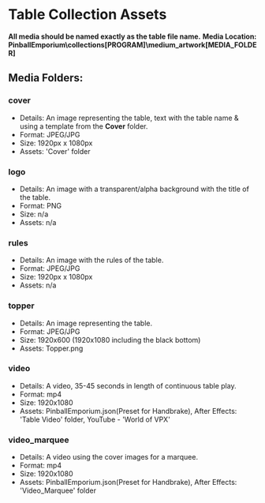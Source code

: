 # Table Collection Assets

**All media should be named exactly as the table file name.**
**Media Location: PinballEmporium\collections\[PROGRAM]\medium_artwork\[MEDIA_FOLDER]**

## Media Folders:
### cover
+ Details: An image representing the table, text with the table name & using a template from the **Cover** folder.
+ Format: JPEG/JPG
+ Size: 1920px x 1080px
+ Assets: 'Cover' folder

### logo
+ Details: An image with a transparent/alpha background with the title of the table.
+ Format: PNG
+ Size: n/a
+ Assets: n/a

### rules
+ Details: An image with the rules of the table.
+ Format: JPEG/JPG
+ Size: 1920px x 1080px
+ Assets: n/a

### topper
+ Details: An image representing the table.
+ Format: JPEG/JPG
+ Size: 1920x600 (1920x1080 including the black bottom)
+ Assets: Topper.png

### video
+ Details: A video, 35-45 seconds in length of continuous table play.
+ Format: mp4
+ Size: 1920x1080
+ Assets: PinballEmporium.json(Preset for Handbrake), After Effects: 'Table Video' folder, YouTube - 'World of VPX'

### video_marquee
+ Details: A video using the cover images for a marquee.
+ Format: mp4
+ Size: 1920x1080
+ Assets: PinballEmporium.json(Preset for Handbrake), After Effects: 'Video_Marquee' folder

